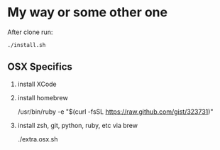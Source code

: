 My way or some other one
========================

After clone run:

    ./install.sh

OSX Specifics
-------------

1. install XCode
2. install homebrew

    /usr/bin/ruby -e "$(curl -fsSL https://raw.github.com/gist/323731)"

3. install zsh, git, python, ruby, etc via brew

    ./extra.osx.sh

